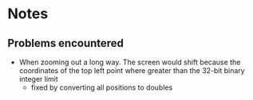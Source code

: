 # Notes

## Problems encountered
- When zooming out a long way. The screen would shift because the coordinates of the top left point where greater than the 32-bit binary integer limit
	- fixed by converting all positions to doubles